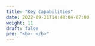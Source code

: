 ```yaml
---
title: "Key Capabilities"
date: 2022-09-21T14:48:04-07:00
weight: 11
draft: false
pre: "<b>- </b>"
---
```

